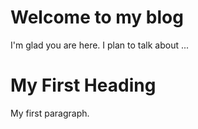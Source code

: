 # Welcome to my blog

I'm glad you are here. I plan to talk about ...
<!DOCTYPE html>
<html>
<body>

<h1>My First Heading</h1>

<p>My first paragraph.</p>

</body>
</html>
